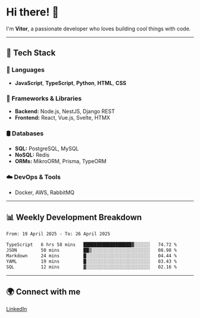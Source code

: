 
# Hi there! 👋

I'm **Vitor**, a passionate developer who loves building cool things with code.

---
## 🔧 Tech Stack

### 📌 Languages
- **JavaScript**, **TypeScript**, **Python**, **HTML**, **CSS**

### 🚀 Frameworks & Libraries
- **Backend:** Node.js, NestJS, Django REST
- **Frontend:** React, Vue.js, Svelte, HTMX

### 🛢️ Databases
- **SQL:** PostgreSQL, MySQL
- **NoSQL:** Redis
- **ORMs:** MikroORM, Prisma, TypeORM

### ☁️ DevOps & Tools
- Docker, AWS, RabbitMQ

---
## 📊 Weekly Development Breakdown

<!--START_SECTION:waka-->

```txt
From: 19 April 2025 - To: 26 April 2025

TypeScript   6 hrs 58 mins   ██████████████████▓░░░░░░   74.72 %
JSON         50 mins         ██▒░░░░░░░░░░░░░░░░░░░░░░   08.98 %
Markdown     24 mins         █░░░░░░░░░░░░░░░░░░░░░░░░   04.44 %
YAML         19 mins         █░░░░░░░░░░░░░░░░░░░░░░░░   03.43 %
SQL          12 mins         ▓░░░░░░░░░░░░░░░░░░░░░░░░   02.16 %
```

<!--END_SECTION:waka-->

---
## 🌍 Connect with me
[LinkedIn](https://www.linkedin.com/in/vitorlc)
